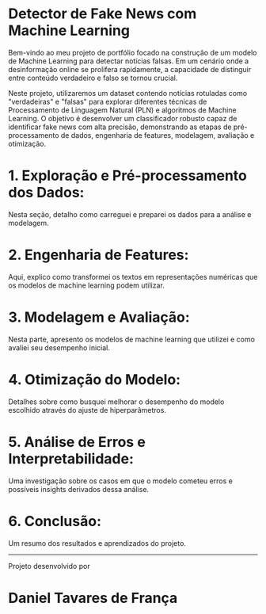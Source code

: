 # Detector de Fake News com Machine Learning

Bem-vindo ao meu projeto de portfólio focado na construção de um modelo de Machine Learning para detectar notícias falsas. Em um cenário onde a desinformação online se prolifera rapidamente, a capacidade de distinguir entre conteúdo verdadeiro e falso se tornou crucial.

Neste projeto, utilizaremos um dataset contendo notícias rotuladas como "verdadeiras" e "falsas" para explorar diferentes técnicas de Processamento de Linguagem Natural (PLN) e algoritmos de Machine Learning. O objetivo é desenvolver um classificador robusto capaz de identificar fake news com alta precisão, demonstrando as etapas de pré-processamento de dados, engenharia de features, modelagem, avaliação e otimização.

# 1. Exploração e Pré-processamento dos Dados:
Nesta seção, detalho como carreguei e preparei os dados para a análise e modelagem.

# 2. Engenharia de Features:
Aqui, explico como transformei os textos em representações numéricas que os modelos de machine learning podem utilizar.

# 3. Modelagem e Avaliação:
Nesta parte, apresento os modelos de machine learning que utilizei e como avaliei seu desempenho inicial.

# 4. Otimização do Modelo:
Detalhes sobre como busquei melhorar o desempenho do modelo escolhido através do ajuste de hiperparâmetros.

# 5. Análise de Erros e Interpretabilidade:
Uma investigação sobre os casos em que o modelo cometeu erros e possíveis insights derivados dessa análise.

# 6. Conclusão:
Um resumo dos resultados e aprendizados do projeto.

***************************************************
Projeto desenvolvido por
# Daniel Tavares de França

